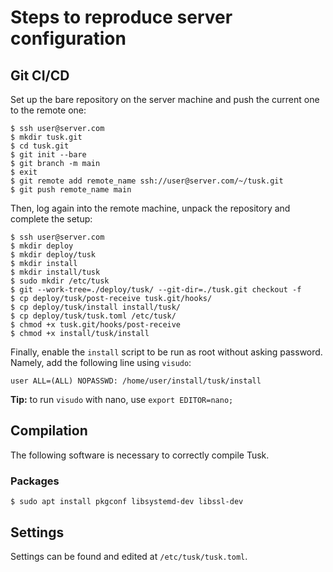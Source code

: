 # Steps to reproduce server configuration

## Git CI/CD

Set up the bare repository on the server machine and push the current one to the remote one:
```shell
$ ssh user@server.com
$ mkdir tusk.git
$ cd tusk.git
$ git init --bare
$ git branch -m main
$ exit
$ git remote add remote_name ssh://user@server.com/~/tusk.git
$ git push remote_name main
```
Then, log again into the remote machine, unpack the repository and complete the setup:
```shell
$ ssh user@server.com
$ mkdir deploy
$ mkdir deploy/tusk
$ mkdir install
$ mkdir install/tusk
$ sudo mkdir /etc/tusk
$ git --work-tree=./deploy/tusk/ --git-dir=./tusk.git checkout -f
$ cp deploy/tusk/post-receive tusk.git/hooks/
$ cp deploy/tusk/install install/tusk/
$ cp deploy/tusk/tusk.toml /etc/tusk/
$ chmod +x tusk.git/hooks/post-receive
$ chmod +x install/tusk/install 
```
Finally, enable the `install` script to be run as root without asking password.
Namely, add the following line using `visudo`:
```
user ALL=(ALL) NOPASSWD: /home/user/install/tusk/install
```
**Tip:** to run `visudo` with nano, use `export EDITOR=nano;`

## Compilation

The following software is necessary to correctly compile Tusk.

### Packages
```shell
$ sudo apt install pkgconf libsystemd-dev libssl-dev
```

## Settings

Settings can be found and edited at `/etc/tusk/tusk.toml`.